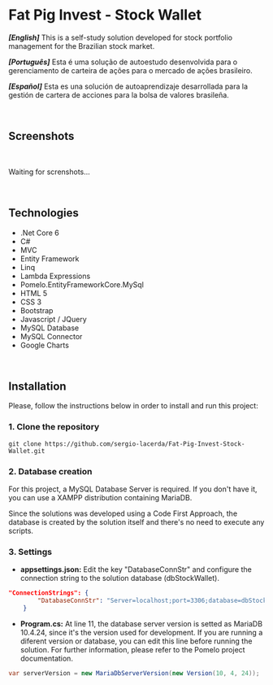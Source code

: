 # Fat Pig Invest - Stock Wallet

_**[English]**_ This is a self-study solution developed for stock portfolio management for the Brazilian stock market. 

_**[Português]**_ Esta é uma solução de autoestudo desenvolvida para o gerenciamento de carteira de ações para o mercado de ações brasileiro. 

_**[Español]**_ Esta es una solución de autoaprendizaje desarrollada para la gestión de cartera de acciones para la bolsa de valores brasileña.

<br />

## Screenshots 
<br />

Waiting for screnshots...

<br />

## Technologies 

- .Net Core 6
- C#
- MVC
- Entity Framework
- Linq
- Lambda Expressions
- Pomelo.EntityFrameworkCore.MySql
- HTML 5
- CSS 3
- Bootstrap
- Javascript / JQuery
- MySQL Database
- MySQL Connector
- Google Charts

<br />

## Installation

Please, follow the instructions below in order to install and run this project:

    
### 1. Clone the repository

```console
git clone https://github.com/sergio-lacerda/Fat-Pig-Invest-Stock-Wallet.git
```

   
### 2. Database creation

For this project, a MySQL Database Server is required. If you don't have it, you can use a XAMPP distribution containing MariaDB.

Since the solutions was developed using a Code First Approach, the database is created by the solution itself and there's no need to execute any scripts.

   
### 3. Settings

- **appsettings.json:** Edit the key "DatabaseConnStr" and configure the connection string to the solution database (dbStockWallet).

```json
"ConnectionStrings": {
        "DatabaseConnStr": "Server=localhost;port=3306;database=dbStockWallet;uid=root;password=''"
    }
```

- **Program.cs:** At line 11, the database server version is setted as MariaDB 10.4.24, since it's the version used for development. If you are running a diferent version or database, you can edit this line before running the solution. For further information, please refer to the Pomelo project documentation.

```csharp
var serverVersion = new MariaDbServerVersion(new Version(10, 4, 24));
```
